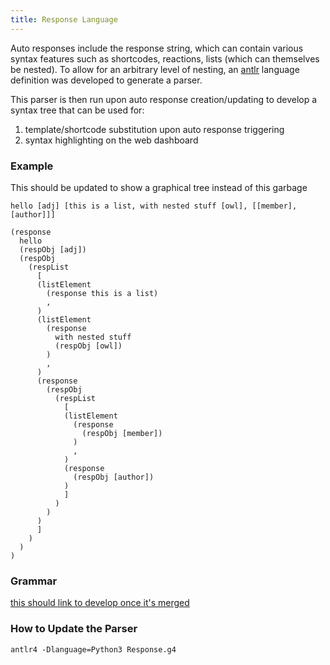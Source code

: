 ```yaml
---
title: Response Language
---
```


Auto responses include the response string, which can contain various syntax features such as shortcodes, reactions, lists (which can themselves be nested). To allow for an arbitrary level of nesting, an [antlr](https://www.antlr.org/) language definition was developed to generate a parser.

This parser is then run upon auto response creation/updating to develop a syntax tree that can be used for:

1. template/shortcode substitution upon auto response triggering
2. syntax highlighting on the web dashboard

### Example

This should be updated to show a graphical tree instead of this garbage

```
hello [adj] [this is a list, with nested stuff [owl], [[member], [author]]]
```

```
(response
  hello
  (respObj [adj])
  (respObj
    (respList
      [
      (listElement
        (response this is a list)
        ,
      )
      (listElement
        (response
          with nested stuff
          (respObj [owl])
        )
        ,
      )
      (response
        (respObj
          (respList
            [
            (listElement
              (response
                (respObj [member])
              )
              ,
            )
            (response
              (respObj [author])
            )
            ]
          )
        )
      )
      ]
    )
  )
)
```
### Grammar
[this should link to develop once it's merged](https://github.com/architus/architus/blob/docker/lib/response_grammar/Response.g4)

<Collapse>
  <ExternalSnippet src="https://raw.githubusercontent.com/architus/architus/docker/lib/response_grammar/Response.g4" />
</Collapse>

### How to Update the Parser
`antlr4 -Dlanguage=Python3 Response.g4`
